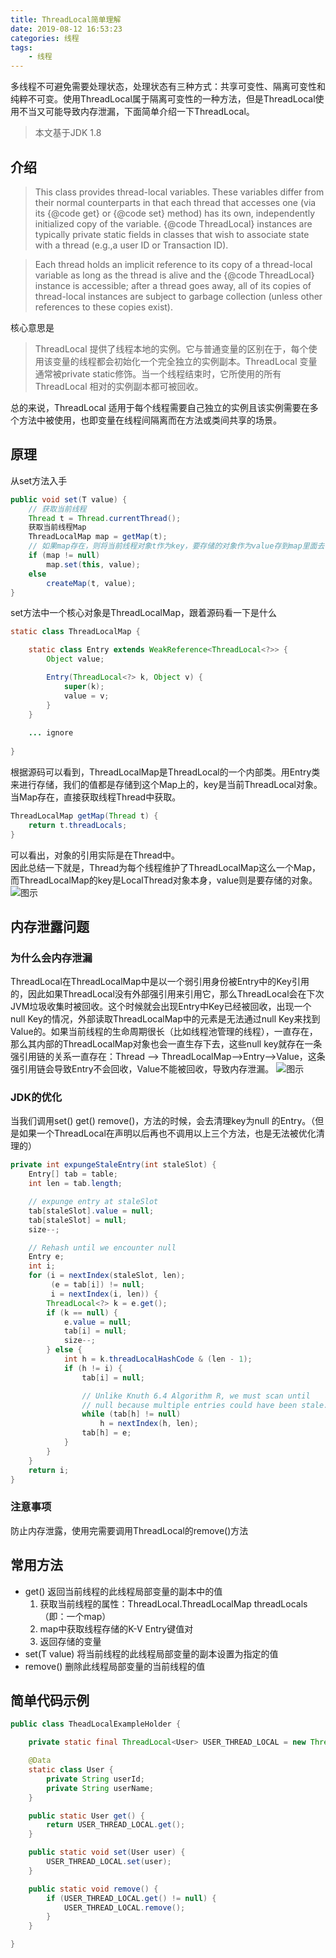 ```yaml
---
title: ThreadLocal简单理解
date: 2019-08-12 16:53:23
categories: 线程
tags: 
	- 线程
---
```

多线程不可避免需要处理状态，处理状态有三种方式：共享可变性、隔离可变性和纯粹不可变。使用ThreadLocal属于隔离可变性的一种方法，但是ThreadLocal使用不当又可能导致内存泄漏，下面简单介绍一下ThreadLocal。
<!-- more -->
> 本文基于JDK 1.8

## 介绍  
> This class provides thread-local variables.  These variables differ from their normal counterparts in that each thread that accesses one (via its {@code get} or {@code set} method) has its own, independently initialized copy of the variable.  {@code ThreadLocal} instances are typically private static fields in classes that wish to associate state with a thread (e.g.,a user ID or Transaction ID).  

> Each thread holds an implicit reference to its copy of a thread-local variable as long as the thread is alive and the {@code ThreadLocal} instance is accessible; after a thread goes away, all of its copies of thread-local instances are subject to garbage collection (unless other references to these copies exist).

核心意思是
> ThreadLocal 提供了线程本地的实例。它与普通变量的区别在于，每个使用该变量的线程都会初始化一个完全独立的实例副本。ThreadLocal 变量通常被private static修饰。当一个线程结束时，它所使用的所有 ThreadLocal 相对的实例副本都可被回收。

总的来说，ThreadLocal 适用于每个线程需要自己独立的实例且该实例需要在多个方法中被使用，也即变量在线程间隔离而在方法或类间共享的场景。

## 原理
从set方法入手  

```java
public void set(T value) {
	// 获取当前线程
    Thread t = Thread.currentThread();
    获取当前线程Map
    ThreadLocalMap map = getMap(t);
    // 如果map存在，则将当前线程对象t作为key，要存储的对象作为value存到map里面去
    if (map != null)
        map.set(this, value);
    else
        createMap(t, value);
}
```  

set方法中一个核心对象是ThreadLocalMap，跟着源码看一下是什么  

```java
static class ThreadLocalMap {

    static class Entry extends WeakReference<ThreadLocal<?>> {
        Object value;

        Entry(ThreadLocal<?> k, Object v) {
            super(k);
            value = v;
        }
    }
   
    ... ignore
    
}
```  

根据源码可以看到，ThreadLocalMap是ThreadLocal的一个内部类。用Entry类来进行存储，我们的值都是存储到这个Map上的，key是当前ThreadLocal对象。  
当Map存在，直接获取线程Thread中获取。  

```java
ThreadLocalMap getMap(Thread t) {
    return t.threadLocals;
}
```  

可以看出，对象的引用实际是在Thread中。  
因此总结一下就是，Thread为每个线程维护了ThreadLocalMap这么一个Map，而ThreadLocalMap的key是LocalThread对象本身，value则是要存储的对象。
![图示](./原理.jpeg)  


## 内存泄露问题
### 为什么会内存泄漏
ThreadLocal在ThreadLocalMap中是以一个弱引用身份被Entry中的Key引用的，因此如果ThreadLocal没有外部强引用来引用它，那么ThreadLocal会在下次JVM垃圾收集时被回收。这个时候就会出现Entry中Key已经被回收，出现一个null Key的情况，外部读取ThreadLocalMap中的元素是无法通过null Key来找到Value的。如果当前线程的生命周期很长（比如线程池管理的线程），一直存在，那么其内部的ThreadLocalMap对象也会一直生存下去，这些null key就存在一条强引用链的关系一直存在：Thread --> ThreadLocalMap-->Entry-->Value，这条强引用链会导致Entry不会回收，Value不能被回收，导致内存泄漏。
![图示](./内存泄露.jpeg)  

### JDK的优化
当我们调用set() get() remove()，方法的时候，会去清理key为null 的Entry。（但是如果一个ThreadLocal在声明以后再也不调用以上三个方法，也是无法被优化清理的）    

```java
private int expungeStaleEntry(int staleSlot) {
    Entry[] tab = table;
    int len = tab.length;

    // expunge entry at staleSlot
    tab[staleSlot].value = null;
    tab[staleSlot] = null;
    size--;

    // Rehash until we encounter null
    Entry e;
    int i;
    for (i = nextIndex(staleSlot, len);
         (e = tab[i]) != null;
         i = nextIndex(i, len)) {
        ThreadLocal<?> k = e.get();
        if (k == null) {
            e.value = null;
            tab[i] = null;
            size--;
        } else {
            int h = k.threadLocalHashCode & (len - 1);
            if (h != i) {
                tab[i] = null;

                // Unlike Knuth 6.4 Algorithm R, we must scan until
                // null because multiple entries could have been stale.
                while (tab[h] != null)
                    h = nextIndex(h, len);
                tab[h] = e;
            }
        }
    }
    return i;
}
```

### 注意事项  
防止内存泄露，使用完需要调用ThreadLocal的remove()方法

## 常用方法
- get() 返回当前线程的此线程局部变量的副本中的值 
	1. 获取当前线程的属性：ThreadLocal.ThreadLocalMap threadLocals （即：一个map）
	2. map中获取线程存储的K-V Entry键值对
	3. 返回存储的变量
- set(T value) 将当前线程的此线程局部变量的副本设置为指定的值
- remove() 删除此线程局部变量的当前线程的值  

## 简单代码示例
```java 
public class TheadLocalExampleHolder {

    private static final ThreadLocal<User> USER_THREAD_LOCAL = new ThreadLocal<>();

    @Data
    static class User {
        private String userId;
        private String userName;
    }

    public static User get() {
        return USER_THREAD_LOCAL.get();
    }

    public static void set(User user) {
        USER_THREAD_LOCAL.set(user);
    }

    public static void remove() {
        if (USER_THREAD_LOCAL.get() != null) {
            USER_THREAD_LOCAL.remove();
        }
    }

}
```